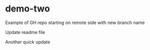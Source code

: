 # demo-two
Example of GH repo starting on remote side with new branch name


Update readme file


Another quick update

